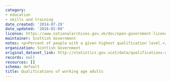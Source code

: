 ```yaml
---
category:
- education
- skills and training
date_created: '2014-07-29'
date_updated: '2016-02-09'
license: https://www.nationalarchives.gov.uk/doc/open-government-licence/version/3/
maintainer: Scottish Government
notes: <p>Percent of people with a given highest qualification level.</p>
organization: Scottish Government
original_dataset_link: http://statistics.gov.scot/data/qualifications-working-age-people
records: null
resources: []
schema: default
title: Qualifications of working age adults
---
```

